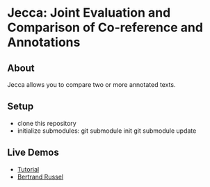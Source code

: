 Jecca: Joint Evaluation and Comparison of Co-reference and Annotations
==============

About
--------------
Jecca allows you to compare two or more annotated texts.

Setup
--------------
- clone this repository
- initialize submodules:
	git submodule init
	git submodule update

Live Demos
--------------
- [Tutorial](https://thomasrebele.github.io/jecca/tutorial.xml)
- [Bertrand Russel](https://thomasrebele.github.io/jecca/russel.xml)
